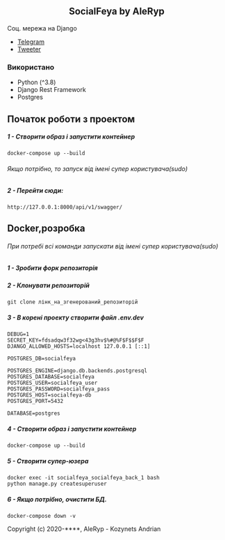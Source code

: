 <h2 align="center">SocialFeya by AleRyp</h2>

Соц. мережа на Django

- [Telegram](https://t.me/AleRyp)
- [Tweeter](https://twitter.com/AleRypDJN)
### Використано
- Python  (^3.8)
- Django Rest Framework
- Postgres

## Початок роботи з проектом

##### 1 - Створити образ і запустити контейнер

    docker-compose up --build
    
###### Якщо потрібно, то запуск від імені супер користувача(sudo)

##### 2 - Перейти сюди:

    http://127.0.0.1:8000/api/v1/swagger/

## Docker,розробка
###### При потребі всі команди запускати від імені супер користувача(sudo)
##### 1 - Зробити форк репозиторія

##### 2 - Клонувати репозиторій

    git clone лінк_на_згенерований_репозиторій

##### 3 - В корені проекту створити файл .env.dev

    DEBUG=1
    SECRET_KEY=fdsadqw3f32wg<43g3hv$%#@%F$F$$F$F
    DJANGO_ALLOWED_HOSTS=localhost 127.0.0.1 [::1]
    
    POSTGRES_DB=socialfeya
    
    POSTGRES_ENGINE=django.db.backends.postgresql
    POSTGRES_DATABASE=socialfeya
    POSTGRES_USER=socialfeya_user
    POSTGRES_PASSWORD=socialfeya_pass
    POSTGRES_HOST=socialfeya-db
    POSTGRES_PORT=5432
    
    DATABASE=postgres

##### 4 - Створити образ і запустити контейнер

    docker-compose up --build
    
##### 5 - Створити супер-юзера

    docker exec -it socialfeya_socialfeya_back_1 bash
    python manage.py createsuperuser
                                                        
##### 6 - Якщо потрібно, очистити БД.

    docker-compose down -v
 

Copyright (c) 2020-****, AleRyp - Kozynets Andrian






